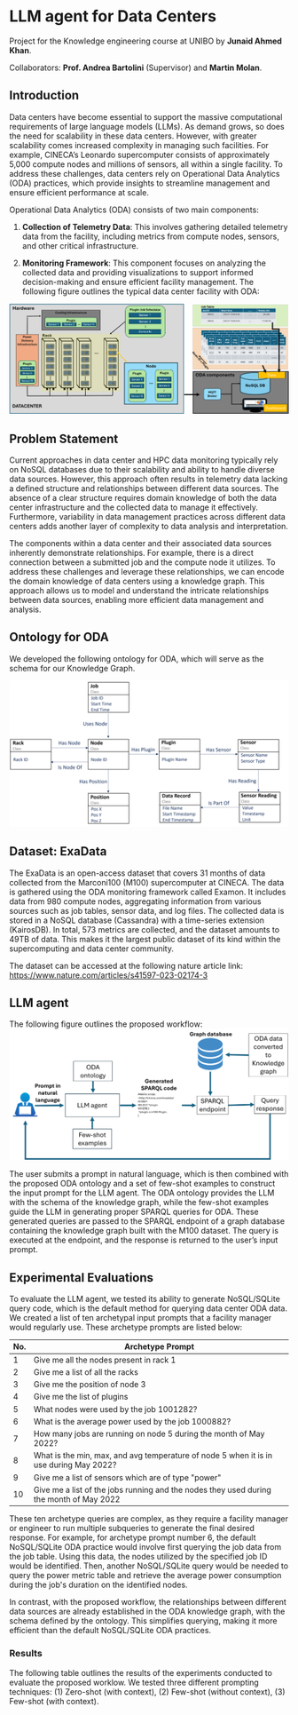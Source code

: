 # LLM agent for Data Centers
Project for the Knowledge engineering course at UNIBO by **Junaid Ahmed Khan**.

Collaborators: **Prof. Andrea Bartolini** (Supervisor) and **Martin Molan**.

## Introduction
Data centers have become essential to support the massive computational requirements of large language models (LLMs). As demand grows, so does the need for scalability in these data centers. However, with greater scalability comes increased complexity in managing such facilities. For example, CINECA’s Leonardo supercomputer consists of approximately 5,000 compute nodes and millions of sensors, all within a single facility. To address these challenges, data centers rely on Operational Data Analytics (ODA) practices, which provide insights to streamline management and ensure efficient performance at scale.

Operational Data Analytics (ODA) consists of two main components:

1. **Collection of Telemetry Data**: This involves gathering detailed telemetry data from the facility, including metrics from compute nodes, sensors, and other critical infrastructure.

2. **Monitoring Framework**: This component focuses on analyzing the collected data and providing visualizations to support informed decision-making and ensure efficient facility management.
The following figure outlines the typical data center facility with ODA:

![Data Center with ODA](images/datacenter_with_ODA.png)

## Problem Statement
Current approaches in data center and HPC data monitoring typically rely on NoSQL databases due to their scalability and ability to handle diverse data sources. However, this approach often results in telemetry data lacking a defined structure and relationships between different data sources. The absence of a clear structure requires domain knowledge of both the data center infrastructure and the collected data to manage it effectively. Furthermore, variability in data management practices across different data centers adds another layer of complexity to data analysis and interpretation.

The components within a data center and their associated data sources inherently demonstrate relationships. For example, there is a direct connection between a submitted job and the compute node it utilizes. To address these challenges and leverage these relationships, we can encode the domain knowledge of data centers using a knowledge graph. This approach allows us to model and understand the intricate relationships between data sources, enabling more efficient data management and analysis.

## Ontology for ODA
We developed the following ontology for ODA, which will serve as the schema for our Knowledge Graph.

![Ontology for Operational Data Analytics in Data centers](images/ontologyV1.7.png)

## Dataset: ExaData
The ExaData is an open-access dataset that covers 31 months of data collected from the Marconi100 (M100) supercomputer at CINECA. The data is gathered using the ODA monitoring framework called Examon. It includes data from 980 compute nodes, aggregating information from various sources such as job tables, sensor data, and log files. The collected data is stored in a NoSQL database (Cassandra) with a time-series extension (KairosDB). In total, 573 metrics are collected, and the dataset amounts to 49TB of data. This makes it the largest public dataset of its kind within the supercomputing and data center community.

The dataset can be accessed at the following nature article link: https://www.nature.com/articles/s41597-023-02174-3

## LLM agent

The following figure outlines the proposed workflow:
![LLM-agent: Workflow](images/llm_agent.png)

The user submits a prompt in natural language, which is then combined with the proposed ODA ontology and a set of few-shot examples to construct the input prompt for the LLM agent. The ODA ontology provides the LLM with the schema of the knowledge graph, while the few-shot examples guide the LLM in generating proper SPARQL queries for ODA. These generated queries are passed to the SPARQL endpoint of a graph database containing the knowledge graph built with the M100 dataset. The query is executed at the endpoint, and the response is returned to the user’s input prompt. 

## Experimental Evaluations

To evaluate the LLM agent, we tested its ability to generate NoSQL/SQLite query code, which is the default method for querying data center ODA data. We created a list of ten archetypal input prompts that a facility manager would regularly use. These archetype prompts are listed below:

| **No.** | **Archetype Prompt**                                                                        |
|---------|---------------------------------------------------------------------------------------------|
| 1       | Give me all the nodes present in rack 1                                                     |
| 2       | Give me a list of all the racks                                                             |
| 3       | Give me the position of node 3                                                              |
| 4       | Give me the list of plugins                                                                 |
| 5       | What nodes were used by the job 1001282?                                                    |
| 6       | What is the average power used by the job 1000882?                                          |
| 7       | How many jobs are running on node 5 during the month of May 2022?                           |
| 8       | What is the min, max, and avg temperature of node 5 when it is in use during May 2022?      |
| 9       | Give me a list of sensors which are of type "power"                                         |
| 10      | Give me a list of the jobs running and the nodes they used during the month of May 2022     |

These ten archetype queries are complex, as they require a facility manager or engineer to run multiple subqueries to generate the final desired response. For example, for archetype prompt number 6, the default NoSQL/SQLite ODA practice would involve first querying the job data from the job table. Using this data, the nodes utilized by the specified job ID would be identified. Then, another NoSQL/SQLite query would be needed to query the power metric table and retrieve the average power consumption during the job's duration on the identified nodes.

In contrast, with the proposed workflow, the relationships between different data sources are already established in the ODA knowledge graph, with the schema defined by the ontology. This simplifies querying, making it more efficient than the default NoSQL/SQLite ODA practices.

### Results

The following table outlines the results of the experiments conducted to evaluate the proposed worklow. We tested three different prompting techniques: (1) Zero-shot (with context), (2) Few-shot (without context), (3) Few-shot (with context).


